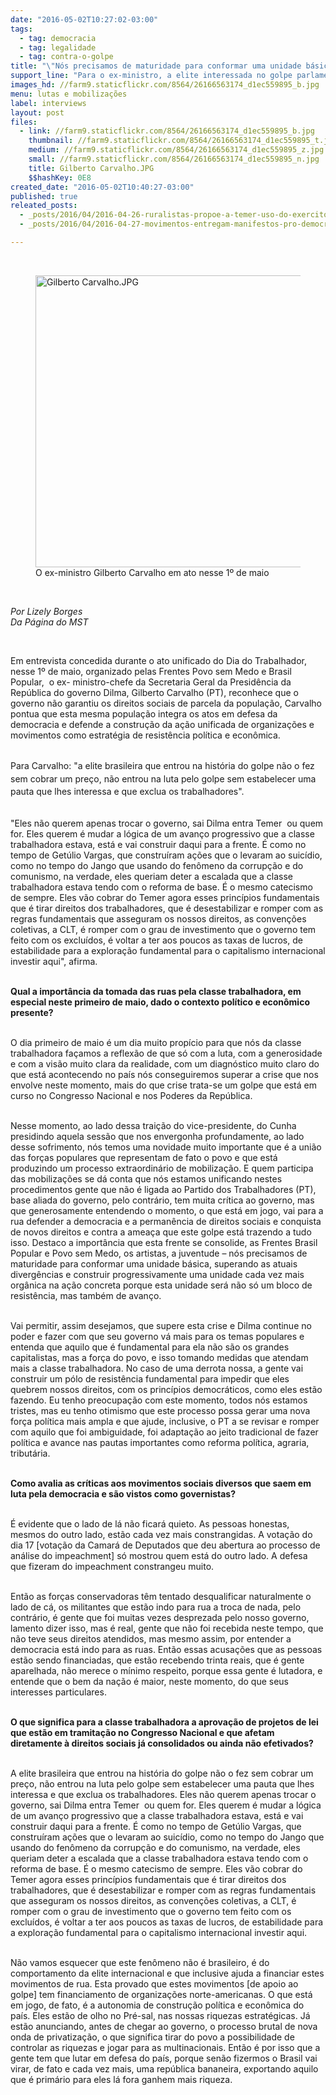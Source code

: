 ```yaml
---
date: "2016-05-02T10:27:02-03:00"
tags:
  - tag: democracia
  - tag: legalidade
  - tag: contra-o-golpe
title: "\"Nós precisamos de maturidade para conformar uma unidade básica, superando as atuais divergências\", afirma Gilberto Carvalho"
support_line: "Para o ex-ministro, a elite interessada no golpe parlamentar visa excluir o povo da esfera de controle sobre s direitos sociais e bens nacionais."
images_hd: //farm9.staticflickr.com/8564/26166563174_d1ec559895_b.jpg
menu: lutas e mobilizações
label: interviews
layout: post
files:
  - link: //farm9.staticflickr.com/8564/26166563174_d1ec559895_b.jpg
    thumbnail: //farm9.staticflickr.com/8564/26166563174_d1ec559895_t.jpg
    medium: //farm9.staticflickr.com/8564/26166563174_d1ec559895_z.jpg
    small: //farm9.staticflickr.com/8564/26166563174_d1ec559895_n.jpg
    title: Gilberto Carvalho.JPG
    $$hashKey: 0E8
created_date: "2016-05-02T10:40:27-03:00"
published: true
releated_posts:
  - _posts/2016/04/2016-04-26-ruralistas-propoe-a-temer-uso-do-exercito-em-casos-de-conflito-agrario.md
  - _posts/2016/04/2016-04-27-movimentos-entregam-manifestos-pro-democracia-ao-senado-e-stf.md

---
```

<p>&nbsp;</p>

<figure class="image"><img alt="Gilberto Carvalho.JPG" height="467" src="//farm9.staticflickr.com/8564/26166563174_d1ec559895_b.jpg" width="700" />
<figcaption>O ex-ministro Gilberto Carvalho em ato nesse 1&ordm; de maio</figcaption>
</figure>

<p>&nbsp;</p>

<p><em>Por Lizely Borges<br />
Da P&aacute;gina do MST</em></p>

<p>&nbsp;</p>

<p>Em entrevista concedida durante o ato unificado do Dia do Trabalhador, nesse 1&ordm; de maio, organizado pelas Frentes Povo sem Medo e Brasil Popular, &nbsp;o ex- ministro-chefe da Secretaria Geral da Presid&ecirc;ncia da Rep&uacute;blica do governo Dilma, Gilberto Carvalho (PT), reconhece que o governo n&atilde;o garantiu os direitos sociais de parcela da popula&ccedil;&atilde;o, Carvalho pontua que esta mesma popula&ccedil;&atilde;o integra os atos em defesa da democracia e defende a constru&ccedil;&atilde;o da a&ccedil;&atilde;o unificada de organiza&ccedil;&otilde;es e movimentos como estrat&eacute;gia de resist&ecirc;ncia pol&iacute;tica e econ&ocirc;mica.&nbsp;</p>

<p><br />
Para Carvalho:<span style="line-height: 20.8px;">&nbsp;&quot;a elite brasileira que entrou na hist&oacute;ria do golpe n&atilde;o o fez sem cobrar um pre&ccedil;o, n&atilde;o entrou na luta pelo golpe sem estabelecer uma pauta que lhes interessa e que exclua os trabalhadores&quot;.&nbsp;</span></p>

<p><br />
&quot;Eles n&atilde;o querem apenas trocar o governo, sai Dilma entra Temer &nbsp;ou quem for. Eles querem &eacute; mudar a l&oacute;gica de um avan&ccedil;o progressivo que a classe trabalhadora estava, est&aacute; e vai construir daqui para a frente. &Eacute; como no tempo de Get&uacute;lio Vargas, que constru&iacute;ram a&ccedil;&otilde;es que o levaram ao suic&iacute;dio, como no tempo do Jango que usando do fen&ocirc;meno da corrup&ccedil;&atilde;o e do comunismo, na verdade, eles queriam deter a escalada que a classe trabalhadora estava tendo com o reforma de base. &Eacute; o mesmo catecismo de sempre. Eles v&atilde;o cobrar do Temer agora esses princ&iacute;pios fundamentais que &eacute; tirar direitos dos trabalhadores, que &eacute; desestabilizar e romper com as regras fundamentais que asseguram os nossos direitos, as conven&ccedil;&otilde;es coletivas, a CLT, &eacute; romper com o grau de investimento que o governo tem feito com os exclu&iacute;dos, &eacute; voltar a ter aos poucos as taxas de lucros, de estabilidade para a explora&ccedil;&atilde;o fundamental para o capitalismo internacional investir aqui&quot;, afirma.&nbsp;</p>

<p><br />
<strong>Qual a import&acirc;ncia da tomada das ruas pela classe trabalhadora, em especial neste primeiro de maio, dado o contexto pol&iacute;tico e econ&ocirc;mico presente?</strong></p>

<p><br />
O dia primeiro de maio &eacute; um dia muito prop&iacute;cio para que n&oacute;s da classe trabalhadora fa&ccedil;amos a reflex&atilde;o de que s&oacute; com a luta, com a generosidade e com a vis&atilde;o muito clara da realidade, com um diagn&oacute;stico muito claro do que est&aacute; acontecendo no pa&iacute;s n&oacute;s conseguiremos superar a crise que nos envolve neste momento, mais do que crise trata-se um golpe que est&aacute; em curso no Congresso Nacional e nos Poderes da Rep&uacute;blica.</p>

<p><br />
Nesse momento, ao lado dessa trai&ccedil;&atilde;o do vice-presidente, do Cunha presidindo aquela sess&atilde;o que nos envergonha&nbsp;profundamente, ao lado desse sofrimento, n&oacute;s temos uma novidade muito importante que &eacute; a uni&atilde;o das for&ccedil;as populares que representam de fato o povo e que est&aacute; produzindo um processo extraordin&aacute;rio de mobiliza&ccedil;&atilde;o. E quem participa das mobiliza&ccedil;&otilde;es se d&aacute; conta que n&oacute;s estamos unificando nestes procedimentos gente que n&atilde;o &eacute; ligada ao Partido dos Trabalhadores (PT), base aliada do governo, pelo contr&aacute;rio, tem muita cr&iacute;tica ao governo, mas que generosamente entendendo o momento, o que est&aacute; em jogo, vai para a rua defender a democracia e a perman&ecirc;ncia de direitos sociais e conquista de novos direitos e contra a amea&ccedil;a que este golpe est&aacute; trazendo a tudo isso. Destaco a import&acirc;ncia que esta frente se consolide, as Frentes Brasil Popular e Povo sem Medo, os artistas, a juventude &ndash; n&oacute;s precisamos de maturidade para conformar uma unidade b&aacute;sica, superando as atuais diverg&ecirc;ncias e construir progressivamente uma unidade cada vez mais org&acirc;nica na a&ccedil;&atilde;o concreta porque esta unidade ser&aacute; n&atilde;o s&oacute; um bloco de resist&ecirc;ncia, mas tamb&eacute;m de avan&ccedil;o.</p>

<p><br />
Vai permitir, assim desejamos, que supere esta crise e Dilma continue no poder e fazer com que seu governo v&aacute; mais para os temas populares e entenda que aquilo que &eacute; fundamental para ela n&atilde;o s&atilde;o os grandes capitalistas, mas a for&ccedil;a do povo, e isso tomando medidas que atendam mais a classe trabalhadora. No caso de uma derrota nossa, a gente vai construir um p&oacute;lo de resist&ecirc;ncia fundamental para impedir que eles quebrem nossos direitos, com os princ&iacute;pios democr&aacute;ticos, como eles est&atilde;o fazendo. Eu tenho preocupa&ccedil;&atilde;o com este momento, todos n&oacute;s estamos tristes, mas eu tenho otimismo que este processo possa gerar uma nova for&ccedil;a pol&iacute;tica mais ampla e que ajude, inclusive, o PT a se revisar e romper com aquilo que foi ambiguidade, foi adapta&ccedil;&atilde;o ao jeito tradicional de fazer pol&iacute;tica e avance nas pautas importantes como reforma pol&iacute;tica, agraria, tribut&aacute;ria.</p>

<p><br />
<strong>Como avalia as cr&iacute;ticas aos movimentos sociais diversos que saem em luta pela democracia e s&atilde;o vistos como governistas?</strong></p>

<p><br />
&Eacute; evidente que o lado de l&aacute; n&atilde;o ficar&aacute; quieto. As pessoas honestas, mesmos do outro lado, est&atilde;o cada vez mais constrangidas. A vota&ccedil;&atilde;o do dia 17 [vota&ccedil;&atilde;o da Camar&aacute; de Deputados que deu abertura ao processo de an&aacute;lise do impeachment] s&oacute; mostrou quem est&aacute; do outro lado. A defesa que fizeram do impeachment constrangeu muito.</p>

<p><br />
Ent&atilde;o as for&ccedil;as conservadoras t&ecirc;m tentado desqualificar naturalmente o lado de c&aacute;, os militantes que est&atilde;o indo para rua a troca de nada, pelo contr&aacute;rio, &eacute; gente que foi muitas vezes desprezada pelo nosso governo, lamento dizer isso, mas &eacute; real, gente que n&atilde;o foi recebida neste tempo, que n&atilde;o teve seus direitos atendidos, mas mesmo assim, por entender a democracia est&aacute; indo para as ruas. Ent&atilde;o essas acusa&ccedil;&otilde;es que as pessoas est&atilde;o sendo financiadas, que est&atilde;o recebendo trinta reais, que &eacute; gente aparelhada, n&atilde;o merece o m&iacute;nimo respeito, porque essa gente &eacute; lutadora, e entende que o bem da na&ccedil;&atilde;o &eacute; maior, neste momento, do que seus interesses particulares.</p>

<p><br />
<strong>O que significa para a classe trabalhadora a aprova&ccedil;&atilde;o de projetos de lei que est&atilde;o em tramita&ccedil;&atilde;o no Congresso Nacional e que afetam diretamente &agrave; direitos sociais j&aacute; consolidados ou ainda n&atilde;o efetivados?</strong></p>

<p><br />
A elite brasileira que entrou na hist&oacute;ria do golpe n&atilde;o o fez sem cobrar um pre&ccedil;o, n&atilde;o entrou na luta pelo golpe sem estabelecer uma pauta que lhes interessa e que exclua os trabalhadores. Eles n&atilde;o querem apenas trocar o governo, sai Dilma entra Temer &nbsp;ou quem for. Eles querem &eacute; mudar a l&oacute;gica de um avan&ccedil;o progressivo que a classe trabalhadora estava, est&aacute; e vai construir daqui para a frente. &Eacute; como no tempo de Get&uacute;lio Vargas, que constru&iacute;ram a&ccedil;&otilde;es que o levaram ao suic&iacute;dio, como no tempo do Jango que usando do fen&ocirc;meno da corrup&ccedil;&atilde;o e do comunismo, na verdade, eles queriam deter a escalada que a classe trabalhadora estava tendo com o reforma de base. &Eacute; o mesmo catecismo de sempre. Eles v&atilde;o cobrar do Temer agora esses princ&iacute;pios fundamentais que &eacute; tirar direitos dos trabalhadores, que &eacute; desestabilizar e romper com as regras fundamentais que asseguram os nossos direitos, as conven&ccedil;&otilde;es coletivas, a CLT, &eacute; romper com o grau de investimento que o governo tem feito com os exclu&iacute;dos, &eacute; voltar a ter aos poucos as taxas de lucros, de estabilidade para a explora&ccedil;&atilde;o fundamental para o capitalismo internacional investir aqui. &nbsp;</p>

<p><br />
N&atilde;o vamos esquecer que este fen&ocirc;meno n&atilde;o &eacute; brasileiro, &eacute; do comportamento da elite internacional e que inclusive ajuda a financiar estes movimentos de rua. Esta provado que estes movimentos [de apoio ao golpe] tem financiamento de organiza&ccedil;&otilde;es norte-americanas. O que est&aacute; em jogo, de fato, &eacute; a autonomia de constru&ccedil;&atilde;o pol&iacute;tica e econ&ocirc;mica do pa&iacute;s. Eles est&atilde;o de olho no Pr&eacute;-sal, nas nossas riquezas estrat&eacute;gicas. J&aacute; est&atilde;o anunciando, antes de chegar ao governo, o processo brutal de nova onda de privatiza&ccedil;&atilde;o, o que significa tirar do povo a possibilidade de controlar as riquezas e jogar para as multinacionais. Ent&atilde;o &eacute; por isso que a gente tem que lutar em defesa do pa&iacute;s, porque sen&atilde;o fizermos o Brasil vai virar, de fato e cada vez mais, uma rep&uacute;blica bananeira, exportando aquilo que &eacute; prim&aacute;rio para eles l&aacute; fora ganhem mais riqueza.<br />
&nbsp;<br />
&nbsp;</p>
